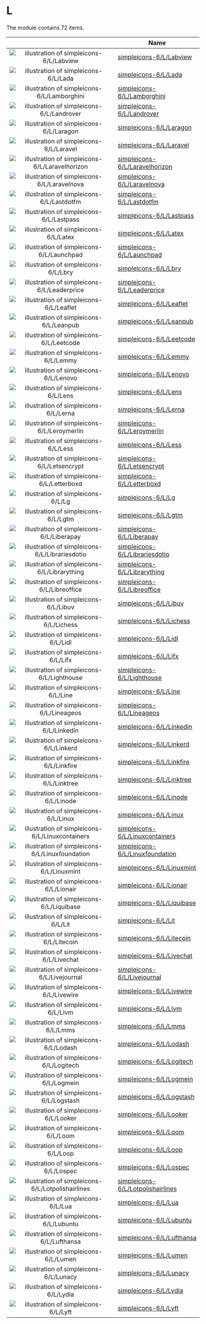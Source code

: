 # L

The module contains 72 items.



| |Name|
|:---:|---|
| ![illustration of simpleicons-6/L/Labview](../../simpleicons-6/L/Labview.png) | [simpleicons-6/L/Labview](../../simpleicons-6/L/Labview.md) |
| ![illustration of simpleicons-6/L/Lada](../../simpleicons-6/L/Lada.png) | [simpleicons-6/L/Lada](../../simpleicons-6/L/Lada.md) |
| ![illustration of simpleicons-6/L/Lamborghini](../../simpleicons-6/L/Lamborghini.png) | [simpleicons-6/L/Lamborghini](../../simpleicons-6/L/Lamborghini.md) |
| ![illustration of simpleicons-6/L/Landrover](../../simpleicons-6/L/Landrover.png) | [simpleicons-6/L/Landrover](../../simpleicons-6/L/Landrover.md) |
| ![illustration of simpleicons-6/L/Laragon](../../simpleicons-6/L/Laragon.png) | [simpleicons-6/L/Laragon](../../simpleicons-6/L/Laragon.md) |
| ![illustration of simpleicons-6/L/Laravel](../../simpleicons-6/L/Laravel.png) | [simpleicons-6/L/Laravel](../../simpleicons-6/L/Laravel.md) |
| ![illustration of simpleicons-6/L/Laravelhorizon](../../simpleicons-6/L/Laravelhorizon.png) | [simpleicons-6/L/Laravelhorizon](../../simpleicons-6/L/Laravelhorizon.md) |
| ![illustration of simpleicons-6/L/Laravelnova](../../simpleicons-6/L/Laravelnova.png) | [simpleicons-6/L/Laravelnova](../../simpleicons-6/L/Laravelnova.md) |
| ![illustration of simpleicons-6/L/Lastdotfm](../../simpleicons-6/L/Lastdotfm.png) | [simpleicons-6/L/Lastdotfm](../../simpleicons-6/L/Lastdotfm.md) |
| ![illustration of simpleicons-6/L/Lastpass](../../simpleicons-6/L/Lastpass.png) | [simpleicons-6/L/Lastpass](../../simpleicons-6/L/Lastpass.md) |
| ![illustration of simpleicons-6/L/Latex](../../simpleicons-6/L/Latex.png) | [simpleicons-6/L/Latex](../../simpleicons-6/L/Latex.md) |
| ![illustration of simpleicons-6/L/Launchpad](../../simpleicons-6/L/Launchpad.png) | [simpleicons-6/L/Launchpad](../../simpleicons-6/L/Launchpad.md) |
| ![illustration of simpleicons-6/L/Lbry](../../simpleicons-6/L/Lbry.png) | [simpleicons-6/L/Lbry](../../simpleicons-6/L/Lbry.md) |
| ![illustration of simpleicons-6/L/Leaderprice](../../simpleicons-6/L/Leaderprice.png) | [simpleicons-6/L/Leaderprice](../../simpleicons-6/L/Leaderprice.md) |
| ![illustration of simpleicons-6/L/Leaflet](../../simpleicons-6/L/Leaflet.png) | [simpleicons-6/L/Leaflet](../../simpleicons-6/L/Leaflet.md) |
| ![illustration of simpleicons-6/L/Leanpub](../../simpleicons-6/L/Leanpub.png) | [simpleicons-6/L/Leanpub](../../simpleicons-6/L/Leanpub.md) |
| ![illustration of simpleicons-6/L/Leetcode](../../simpleicons-6/L/Leetcode.png) | [simpleicons-6/L/Leetcode](../../simpleicons-6/L/Leetcode.md) |
| ![illustration of simpleicons-6/L/Lemmy](../../simpleicons-6/L/Lemmy.png) | [simpleicons-6/L/Lemmy](../../simpleicons-6/L/Lemmy.md) |
| ![illustration of simpleicons-6/L/Lenovo](../../simpleicons-6/L/Lenovo.png) | [simpleicons-6/L/Lenovo](../../simpleicons-6/L/Lenovo.md) |
| ![illustration of simpleicons-6/L/Lens](../../simpleicons-6/L/Lens.png) | [simpleicons-6/L/Lens](../../simpleicons-6/L/Lens.md) |
| ![illustration of simpleicons-6/L/Lerna](../../simpleicons-6/L/Lerna.png) | [simpleicons-6/L/Lerna](../../simpleicons-6/L/Lerna.md) |
| ![illustration of simpleicons-6/L/Leroymerlin](../../simpleicons-6/L/Leroymerlin.png) | [simpleicons-6/L/Leroymerlin](../../simpleicons-6/L/Leroymerlin.md) |
| ![illustration of simpleicons-6/L/Less](../../simpleicons-6/L/Less.png) | [simpleicons-6/L/Less](../../simpleicons-6/L/Less.md) |
| ![illustration of simpleicons-6/L/Letsencrypt](../../simpleicons-6/L/Letsencrypt.png) | [simpleicons-6/L/Letsencrypt](../../simpleicons-6/L/Letsencrypt.md) |
| ![illustration of simpleicons-6/L/Letterboxd](../../simpleicons-6/L/Letterboxd.png) | [simpleicons-6/L/Letterboxd](../../simpleicons-6/L/Letterboxd.md) |
| ![illustration of simpleicons-6/L/Lg](../../simpleicons-6/L/Lg.png) | [simpleicons-6/L/Lg](../../simpleicons-6/L/Lg.md) |
| ![illustration of simpleicons-6/L/Lgtm](../../simpleicons-6/L/Lgtm.png) | [simpleicons-6/L/Lgtm](../../simpleicons-6/L/Lgtm.md) |
| ![illustration of simpleicons-6/L/Liberapay](../../simpleicons-6/L/Liberapay.png) | [simpleicons-6/L/Liberapay](../../simpleicons-6/L/Liberapay.md) |
| ![illustration of simpleicons-6/L/Librariesdotio](../../simpleicons-6/L/Librariesdotio.png) | [simpleicons-6/L/Librariesdotio](../../simpleicons-6/L/Librariesdotio.md) |
| ![illustration of simpleicons-6/L/Librarything](../../simpleicons-6/L/Librarything.png) | [simpleicons-6/L/Librarything](../../simpleicons-6/L/Librarything.md) |
| ![illustration of simpleicons-6/L/Libreoffice](../../simpleicons-6/L/Libreoffice.png) | [simpleicons-6/L/Libreoffice](../../simpleicons-6/L/Libreoffice.md) |
| ![illustration of simpleicons-6/L/Libuv](../../simpleicons-6/L/Libuv.png) | [simpleicons-6/L/Libuv](../../simpleicons-6/L/Libuv.md) |
| ![illustration of simpleicons-6/L/Lichess](../../simpleicons-6/L/Lichess.png) | [simpleicons-6/L/Lichess](../../simpleicons-6/L/Lichess.md) |
| ![illustration of simpleicons-6/L/Lidl](../../simpleicons-6/L/Lidl.png) | [simpleicons-6/L/Lidl](../../simpleicons-6/L/Lidl.md) |
| ![illustration of simpleicons-6/L/Lifx](../../simpleicons-6/L/Lifx.png) | [simpleicons-6/L/Lifx](../../simpleicons-6/L/Lifx.md) |
| ![illustration of simpleicons-6/L/Lighthouse](../../simpleicons-6/L/Lighthouse.png) | [simpleicons-6/L/Lighthouse](../../simpleicons-6/L/Lighthouse.md) |
| ![illustration of simpleicons-6/L/Line](../../simpleicons-6/L/Line.png) | [simpleicons-6/L/Line](../../simpleicons-6/L/Line.md) |
| ![illustration of simpleicons-6/L/Lineageos](../../simpleicons-6/L/Lineageos.png) | [simpleicons-6/L/Lineageos](../../simpleicons-6/L/Lineageos.md) |
| ![illustration of simpleicons-6/L/Linkedin](../../simpleicons-6/L/Linkedin.png) | [simpleicons-6/L/Linkedin](../../simpleicons-6/L/Linkedin.md) |
| ![illustration of simpleicons-6/L/Linkerd](../../simpleicons-6/L/Linkerd.png) | [simpleicons-6/L/Linkerd](../../simpleicons-6/L/Linkerd.md) |
| ![illustration of simpleicons-6/L/Linkfire](../../simpleicons-6/L/Linkfire.png) | [simpleicons-6/L/Linkfire](../../simpleicons-6/L/Linkfire.md) |
| ![illustration of simpleicons-6/L/Linktree](../../simpleicons-6/L/Linktree.png) | [simpleicons-6/L/Linktree](../../simpleicons-6/L/Linktree.md) |
| ![illustration of simpleicons-6/L/Linode](../../simpleicons-6/L/Linode.png) | [simpleicons-6/L/Linode](../../simpleicons-6/L/Linode.md) |
| ![illustration of simpleicons-6/L/Linux](../../simpleicons-6/L/Linux.png) | [simpleicons-6/L/Linux](../../simpleicons-6/L/Linux.md) |
| ![illustration of simpleicons-6/L/Linuxcontainers](../../simpleicons-6/L/Linuxcontainers.png) | [simpleicons-6/L/Linuxcontainers](../../simpleicons-6/L/Linuxcontainers.md) |
| ![illustration of simpleicons-6/L/Linuxfoundation](../../simpleicons-6/L/Linuxfoundation.png) | [simpleicons-6/L/Linuxfoundation](../../simpleicons-6/L/Linuxfoundation.md) |
| ![illustration of simpleicons-6/L/Linuxmint](../../simpleicons-6/L/Linuxmint.png) | [simpleicons-6/L/Linuxmint](../../simpleicons-6/L/Linuxmint.md) |
| ![illustration of simpleicons-6/L/Lionair](../../simpleicons-6/L/Lionair.png) | [simpleicons-6/L/Lionair](../../simpleicons-6/L/Lionair.md) |
| ![illustration of simpleicons-6/L/Liquibase](../../simpleicons-6/L/Liquibase.png) | [simpleicons-6/L/Liquibase](../../simpleicons-6/L/Liquibase.md) |
| ![illustration of simpleicons-6/L/Lit](../../simpleicons-6/L/Lit.png) | [simpleicons-6/L/Lit](../../simpleicons-6/L/Lit.md) |
| ![illustration of simpleicons-6/L/Litecoin](../../simpleicons-6/L/Litecoin.png) | [simpleicons-6/L/Litecoin](../../simpleicons-6/L/Litecoin.md) |
| ![illustration of simpleicons-6/L/Livechat](../../simpleicons-6/L/Livechat.png) | [simpleicons-6/L/Livechat](../../simpleicons-6/L/Livechat.md) |
| ![illustration of simpleicons-6/L/Livejournal](../../simpleicons-6/L/Livejournal.png) | [simpleicons-6/L/Livejournal](../../simpleicons-6/L/Livejournal.md) |
| ![illustration of simpleicons-6/L/Livewire](../../simpleicons-6/L/Livewire.png) | [simpleicons-6/L/Livewire](../../simpleicons-6/L/Livewire.md) |
| ![illustration of simpleicons-6/L/Llvm](../../simpleicons-6/L/Llvm.png) | [simpleicons-6/L/Llvm](../../simpleicons-6/L/Llvm.md) |
| ![illustration of simpleicons-6/L/Lmms](../../simpleicons-6/L/Lmms.png) | [simpleicons-6/L/Lmms](../../simpleicons-6/L/Lmms.md) |
| ![illustration of simpleicons-6/L/Lodash](../../simpleicons-6/L/Lodash.png) | [simpleicons-6/L/Lodash](../../simpleicons-6/L/Lodash.md) |
| ![illustration of simpleicons-6/L/Logitech](../../simpleicons-6/L/Logitech.png) | [simpleicons-6/L/Logitech](../../simpleicons-6/L/Logitech.md) |
| ![illustration of simpleicons-6/L/Logmein](../../simpleicons-6/L/Logmein.png) | [simpleicons-6/L/Logmein](../../simpleicons-6/L/Logmein.md) |
| ![illustration of simpleicons-6/L/Logstash](../../simpleicons-6/L/Logstash.png) | [simpleicons-6/L/Logstash](../../simpleicons-6/L/Logstash.md) |
| ![illustration of simpleicons-6/L/Looker](../../simpleicons-6/L/Looker.png) | [simpleicons-6/L/Looker](../../simpleicons-6/L/Looker.md) |
| ![illustration of simpleicons-6/L/Loom](../../simpleicons-6/L/Loom.png) | [simpleicons-6/L/Loom](../../simpleicons-6/L/Loom.md) |
| ![illustration of simpleicons-6/L/Loop](../../simpleicons-6/L/Loop.png) | [simpleicons-6/L/Loop](../../simpleicons-6/L/Loop.md) |
| ![illustration of simpleicons-6/L/Lospec](../../simpleicons-6/L/Lospec.png) | [simpleicons-6/L/Lospec](../../simpleicons-6/L/Lospec.md) |
| ![illustration of simpleicons-6/L/Lotpolishairlines](../../simpleicons-6/L/Lotpolishairlines.png) | [simpleicons-6/L/Lotpolishairlines](../../simpleicons-6/L/Lotpolishairlines.md) |
| ![illustration of simpleicons-6/L/Lua](../../simpleicons-6/L/Lua.png) | [simpleicons-6/L/Lua](../../simpleicons-6/L/Lua.md) |
| ![illustration of simpleicons-6/L/Lubuntu](../../simpleicons-6/L/Lubuntu.png) | [simpleicons-6/L/Lubuntu](../../simpleicons-6/L/Lubuntu.md) |
| ![illustration of simpleicons-6/L/Lufthansa](../../simpleicons-6/L/Lufthansa.png) | [simpleicons-6/L/Lufthansa](../../simpleicons-6/L/Lufthansa.md) |
| ![illustration of simpleicons-6/L/Lumen](../../simpleicons-6/L/Lumen.png) | [simpleicons-6/L/Lumen](../../simpleicons-6/L/Lumen.md) |
| ![illustration of simpleicons-6/L/Lunacy](../../simpleicons-6/L/Lunacy.png) | [simpleicons-6/L/Lunacy](../../simpleicons-6/L/Lunacy.md) |
| ![illustration of simpleicons-6/L/Lydia](../../simpleicons-6/L/Lydia.png) | [simpleicons-6/L/Lydia](../../simpleicons-6/L/Lydia.md) |
| ![illustration of simpleicons-6/L/Lyft](../../simpleicons-6/L/Lyft.png) | [simpleicons-6/L/Lyft](../../simpleicons-6/L/Lyft.md) |



